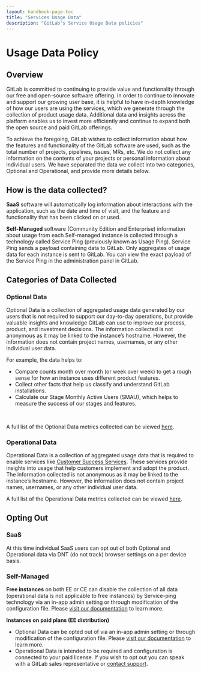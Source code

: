 ```yaml
---
layout: handbook-page-toc
title: "Services Usage Data"
description: "GitLab's Service Usage Data policies"
---
```


# Usage Data Policy
## Overview
GitLab is committed to continuing to provide value and functionality through our free and open-source software offering. In order to continue to innovate and support our growing user base, it is helpful to have in-depth knowledge of how our users are using the services, which we generate through the collection of product usage data. Additional data and insights across the platform enables us to invest more efficiently and continue to expand both the open source and paid GitLab offerings.

To achieve the foregoing, GitLab wishes to collect information about how the features and functionality of the GitLab software are used, such as the total number of projects, pipelines, issues, MRs, etc. We do not collect any information on the contents of your projects or personal information about individual users.  We have separated the data we collect into two categories, Optional and Operational, and provide more details below.

## How is the data collected?
**SaaS** software will automatically log information about interactions with the application, such as the date and time of visit, and the feature and functionality that has been clicked on or used. <br>

**Self-Managed** software (Community Edition and Enterprise) information about usage from each Self-managed instance is collected through a technology called Service Ping (previously known as Usage Ping). Service Ping sends a payload containing data to GitLab. Only aggregates of usage data for each instance is sent to GitLab. You can view the exact payload of the Service Ping in the administration panel in GitLab.

## Categories of Data Collected
### Optional Data
Optional Data is a collection of aggregated usage data generated by our users that is not required to support our day-to-day operations, but provide valuable insights and knowledge GitLab can use to improve our process, product, and investment decisions. The information collected is not anonymous as it may be linked to the instance’s hostname. However, the information does not contain project names, usernames, or any other individual user data. <br>

For example, the data helps to:
* Compare counts month over month (or week over week) to get a rough sense for how an instance uses different product features.
* Collect other facts that help us classify and understand GitLab installations.
* Calculate our Stage Monthly Active Users (SMAU), which helps to measure the success of our stages and features.
<br>

A full list of the Optional Data metrics collected can be viewed [here](https://gitlab-org.gitlab.io/growth/product-intelligence/metric-dictionary/?data_category=optional). 

### Operational Data
Operational Data is a collection of aggregated usage data that is required to enable services like [Customer Success Services](https://about.gitlab.com/services/customer-success-services/). These services provide insights into usage that help customers implement and adopt the product. The information collected is not anonymous as it may be linked to the instance’s hostname. However, the information does not contain project names, usernames, or any other individual user data.

A full list of the Operational Data metrics collected can be viewed [here](https://gitlab-org.gitlab.io/growth/product-intelligence/metric-dictionary/?data_category=operational).

## Opting Out
### SaaS
At this time individual SaaS users can opt out of both Optional and Operational data via DNT (do not track) browser settings on a per device basis. 
<br>

### Self-Managed
**Free instances** on both EE or CE can disable the collection of all data (operational data is not applicable to free instances) by Service-ping technology via an in-app admin setting or through modification of the configuration file. Please [visit our documentation](https://docs.gitlab.com/ee/development/service_ping/index.html#disable-service-ping) to learn more. 
<br>

**Instances on paid plans (EE distribution)**
* Optional Data can be opted out of via an in-app admin setting or through modification of the configuration file. Please [visit our documentation](https://docs.gitlab.com/ee/development/service_ping/index.html#disable-service-ping) to learn more.
* Operational Data is intended to be required and configuration is connected to your paid license. If you wish to opt out you can speak with a GitLab sales representative or [contact support](https://support.gitlab.com/hc/en-us/requests/new). 




